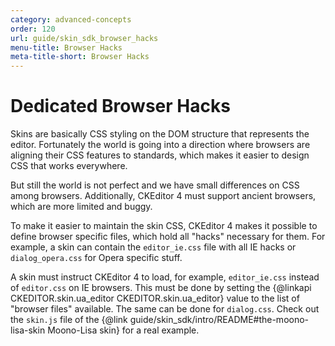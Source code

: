 ```yaml
---
category: advanced-concepts
order: 120
url: guide/skin_sdk_browser_hacks
menu-title: Browser Hacks
meta-title-short: Browser Hacks
---
```

<!--
Copyright (c) 2003-2024, CKSource Holding sp. z o.o. All rights reserved.
For licensing, see LICENSE.md.
-->

# Dedicated Browser Hacks

Skins are basically CSS styling on the DOM structure that represents the editor. Fortunately the world is going into a direction where browsers are aligning their CSS features to standards, which makes it easier to design CSS that works everywhere.

But still the world is not perfect and we have small differences on CSS among browsers. Additionally, CKEditor 4 must support ancient browsers, which are more limited and buggy.

To make it easier to maintain the skin CSS, CKEditor 4 makes it possible to define browser specific files, which hold all "hacks" necessary for them. For example, a skin can contain the `editor_ie.css` file with all IE hacks or `dialog_opera.css` for Opera specific stuff.

A skin must instruct CKEditor 4 to load, for example, `editor_ie.css` instead of `editor.css` on IE browsers. This must be done by setting the {@linkapi CKEDITOR.skin.ua_editor CKEDITOR.skin.ua_editor} value to the list of "browser files" available. The same can be done for `dialog.css`. Check out the `skin.js` file of the {@link guide/skin_sdk/intro/README#the-moono-lisa-skin Moono-Lisa skin} for a real example.

